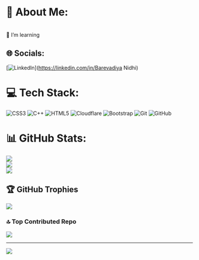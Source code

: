 # 💫 About Me:
<br>🤝 I’m learning <br>


## 🌐 Socials:
[![LinkedIn](https://img.shields.io/badge/LinkedIn-%230077B5.svg?logo=linkedin&logoColor=white)](https://linkedin.com/in/Barevadiya Nidhi) 

# 💻 Tech Stack:
![CSS3](https://img.shields.io/badge/css3-%231572B6.svg?style=for-the-badge&logo=css3&logoColor=white) ![C++](https://img.shields.io/badge/c++-%2300599C.svg?style=for-the-badge&logo=c%2B%2B&logoColor=white) ![HTML5](https://img.shields.io/badge/html5-%23E34F26.svg?style=for-the-badge&logo=html5&logoColor=white) ![Cloudflare](https://img.shields.io/badge/Cloudflare-F38020?style=for-the-badge&logo=Cloudflare&logoColor=white) ![Bootstrap](https://img.shields.io/badge/bootstrap-%238511FA.svg?style=for-the-badge&logo=bootstrap&logoColor=white) ![Git](https://img.shields.io/badge/git-%23F05033.svg?style=for-the-badge&logo=git&logoColor=white) ![GitHub](https://img.shields.io/badge/github-%23121011.svg?style=for-the-badge&logo=github&logoColor=white)
# 📊 GitHub Stats:
![](https://github-readme-stats.vercel.app/api?username=nidhibarevadiya&theme=merko&hide_border=false&include_all_commits=true&count_private=true)<br/>
![](https://github-readme-streak-stats.herokuapp.com/?user=nidhibarevadiya&theme=merko&hide_border=false)<br/>
![](https://github-readme-stats.vercel.app/api/top-langs/?username=nidhibarevadiya&theme=merko&hide_border=false&include_all_commits=true&count_private=true&layout=compact)

## 🏆 GitHub Trophies
![](https://github-profile-trophy.vercel.app/?username=nidhibarevadiya&theme=merko&no-frame=false&no-bg=false&margin-w=4)

### 🔝 Top Contributed Repo
![](https://github-contributor-stats.vercel.app/api?username=nidhibarevadiya&limit=5&theme=merko&combine_all_yearly_contributions=true)

---
[![](https://visitcount.itsvg.in/api?id=nidhibarevadiya&icon=1&color=9)](https://visitcount.itsvg.in)

<!-- Proudly created with GPRM ( https://gprm.itsvg.in ) -->

